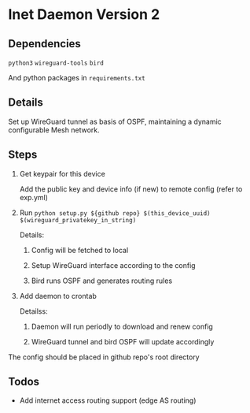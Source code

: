 # Inet Daemon Version 2

## Dependencies

`python3` `wireguard-tools` `bird`

And python packages in `requirements.txt`

## Details

Set up WireGuard tunnel as basis of OSPF, maintaining a dynamic configurable Mesh network.
## Steps

1. Get keypair for this device

    Add the public key and device info (if new) to remote config (refer to exp.yml)

2. Run `python setup.py ${github repo} $(this_device_uuid) $(wireguard_privatekey_in_string)`

    Details:

    1. Config will be fetched to local

    2. Setup WireGuard interface according to the config

    3. Bird runs OSPF and generates routing rules

3. Add daemon to crontab

    Detailss:

    1. Daemon will run periodly to download and renew config

    2. WireGuard tunnel and bird OSPF will update accordingly

The config should be placed in github repo's root directory
## Todos

- Add internet access routing support (edge AS routing)